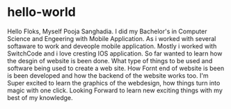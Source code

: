 # hello-world
Hello Floks, Myself Pooja Sanghadia.
 I did my Bachelor's in Computer Science and Engeering with Mobile Application. As i worked with several softaware to work and deveople mobile application. Mostly i worked with SwitchCode and i love cresting IOS application. So far wanted to learn how the desgin of website is been done. What type of things to be used and software being used to create a web site. How Fornt end of website is been is been developed and how the backend of the website works too. I'm Super excited to learn the graphics of the webdesign, how things turn into magic with one click. Looking Forward to learn new exciting things with my best of my knowledge. 
